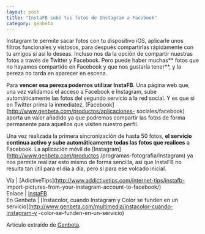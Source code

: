 ```yaml
---
layout: post
title: "InstaFB sube tus fotos de Instagram a Facebook"
category: genbeta
---
```




Instagram te permite sacar fotos con tu dispositivo iOS, aplicarle unos
filtros funcionales y vistosos, para después compartirlas rápidamente con tu
amigos si así lo deseas. Incluso nos da la opción de compartir nuestras fotos
a través de Twitter y Facebook. Pero puede haber muchas** fotos que no hayamos
compartido en Facebook y que nos gustaría tener**, y la pereza no tarda en
aparecer en escena.

Para **vencer esa pereza podemos utilizar InstaFB**. Una página web que, una
vez validamos el acceso a Facebook e Instagram, sube automáticamente las fotos
del segundo servicio a la red social. Y es que si en Twitter prima la
inmediatez, [Facebook](http://www.genbeta.com/productos/aplicaciones-
sociales/facebook) aporta un valor añadido ya que podremos compartir las fotos
de forma permanente para aquellos que visiten nuestro perfil.

Una vez realizada la primera sincronización de hasta 50 fotos, **el servicio
continua activo y sube automáticamente todas las fotos que realices** a
Facebook. La aplicación móvil de [Instagram](http://www.genbeta.com/productos
/programas-fotografia/instagram) ya nos permite realizar esto mismo de forma
sencilla, así que InstaFB no resulta tan útil para el día a día, pero sí para
ese volcado inicial.

Vía | [AdictiveTips](http://www.addictivetips.com/internet-tips/instafb-
import-pictures-from-your-instagram-account-to-facebook/)  
Enlace | [InstaFB](http://instafb.com/)  
En Genbeta | [Instacolor, cuando Instagram y Color se funden en un
servicio](http://www.genbeta.com/multimedia/instacolor-cuando-instagram-y
-color-se-funden-en-un-servicio)

Artículo extraído de [Genbeta](http://www.genbeta.com).